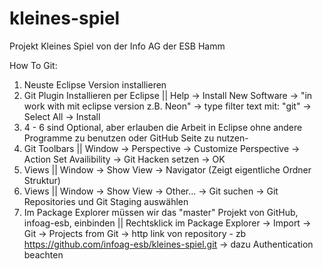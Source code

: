 # kleines-spiel
Projekt Kleines Spiel von der Info AG der ESB Hamm

How To Git:

1. Neuste Eclipse Version installieren
2. Git Plugin Installieren per Eclipse || 
   Help -> Install New Software -> "in work with mit eclipse version z.B. Neon" -> type filter text mit: "git" -> Select All -> Install
3. 4 - 6 sind Optional, aber erlauben die Arbeit in Eclipse ohne andere Programme zu benutzen oder GitHub Seite zu nutzen-
4. Git Toolbars || Window -> Perspective -> Customize Perspective -> Action Set Availibility -> Git Hacken setzen -> OK
5. Views || Window -> Show View -> Navigator (Zeigt eigentliche Ordner Struktur)
6. Views || Window -> Show View -> Other... -> Git suchen -> Git Repositories und Git Staging auswählen 
7. Im Package Explorer müssen wir das "master" Projekt von GitHub, infoag-esb, einbinden || 
	Rechtsklick im Package Explorer -> Import -> Git -> Projects from Git -> http link von repository - zb https://github.com/infoag-esb/kleines-spiel.git -> dazu Authentication beachten
